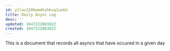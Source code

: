 ```yaml
---
id: y1las2206wm4hzhhvq1ux6d
title: Daily Async Log
desc: ''
updated: 1647222883822
created: 1647222883822
---
```


This is a document that records all asyncs that have occured in a given day
